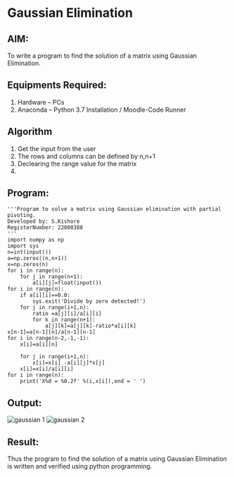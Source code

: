 # Gaussian Elimination

## AIM:
To write a program to find the solution of a matrix using Gaussian Elimination.

## Equipments Required:
1. Hardware – PCs
2. Anaconda – Python 3.7 Installation / Moodle-Code Runner

## Algorithm
1. Get the input from the user
2. The rows and columns can be defined by n,n+1
3. Declearing the range value for the matrix
4. 

## Program:
```
'''Program to solve a matrix using Gaussian elimination with partial pivoting.
Developed by: S.Kishore
RegisterNumber: 22008388
'''
import numpy as np
import sys
n=int(input())
a=np.zeros((n,n+1))
x=np.zeros(n)
for i in range(n):
    for j in range(n+1):
        a[i][j]=float(input())
for i in range(n):
    if a[i][i]==0.0:
        sys.exit('Divide by zero detected!')
    for j in range(i+1,n):
        ratio =a[j][i]/a[i][i]
        for k in range(n+1):
            a[j][k]=a[j][k]-ratio*a[i][k]
x[n-1]=a[n-1][n]/a[n-1][n-1]
for i in range(n-2,-1,-1):
    x[i]=a[i][n]
    
    for j in range(i+1,n):
        x[i]=x[i] -a[i][j]*x[j]
    x[i]=x[i]/a[i][i]
for i in range(n):
    print('X%d = %0.2f' %(i,x[i]),end = ' ')

```

## Output:
![gaussian 1](https://user-images.githubusercontent.com/118679883/212272435-7fbb98ee-1c1d-4e92-bf4f-7a179270d8a6.png)
![gaussian 2](https://user-images.githubusercontent.com/118679883/212272532-67c1e4d8-a98e-4162-a450-de401f997fce.png)



## Result:
Thus the program to find the solution of a matrix using Gaussian Elimination is written and verified using python programming.

